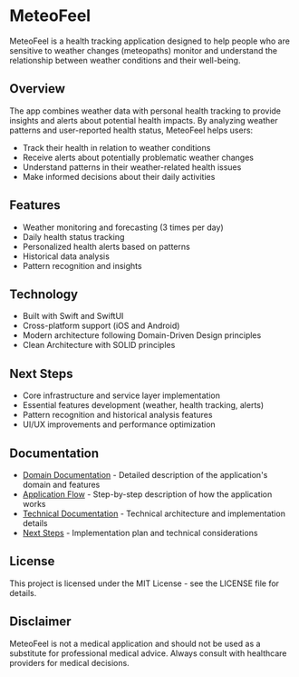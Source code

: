 # MeteoFeel

MeteoFeel is a health tracking application designed to help people who are sensitive to weather changes (meteopaths) monitor and understand the relationship between weather conditions and their well-being.

## Overview

The app combines weather data with personal health tracking to provide insights and alerts about potential health impacts. By analyzing weather patterns and user-reported health status, MeteoFeel helps users:

- Track their health in relation to weather conditions
- Receive alerts about potentially problematic weather changes
- Understand patterns in their weather-related health issues
- Make informed decisions about their daily activities

## Features

- Weather monitoring and forecasting (3 times per day)
- Daily health status tracking
- Personalized health alerts based on patterns
- Historical data analysis
- Pattern recognition and insights

## Technology

- Built with Swift and SwiftUI
- Cross-platform support (iOS and Android)
- Modern architecture following Domain-Driven Design principles
- Clean Architecture with SOLID principles

## Next Steps

- Core infrastructure and service layer implementation
- Essential features development (weather, health tracking, alerts)
- Pattern recognition and historical analysis features
- UI/UX improvements and performance optimization

## Documentation

- [Domain Documentation](Docs/domain.md) - Detailed description of the application's domain and features
- [Application Flow](Docs/application_flow.md) - Step-by-step description of how the application works
- [Technical Documentation](Docs/technical.md) - Technical architecture and implementation details
- [Next Steps](Docs/next_steps.md) - Implementation plan and technical considerations

## License

This project is licensed under the MIT License - see the LICENSE file for details.

## Disclaimer

MeteoFeel is not a medical application and should not be used as a substitute for professional medical advice. Always consult with healthcare providers for medical decisions. 

